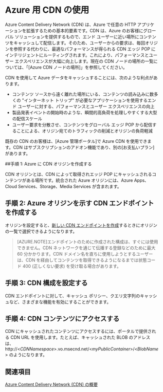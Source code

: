 <properties 
	pageTitle="CDN を使用する方法 | Microsoft Azure" 
	description="Azure Content Delivery Network (CDN) を使用して、BLOB と静的コンテンツをキャッシュすることにより、高帯域幅コンテンツを配信する方法について説明します。" 
	services="cdn" 
	documentationCenter=".net" 
	authors="zhangmanling" 
	manager="dwrede" 
	editor=""/>

<tags 
	ms.service="cdn" 
	ms.workload="tbd" 
	ms.tgt_pltfrm="na" 
	ms.devlang="na" 
	ms.topic="get-started-article" 
	ms.date="05/19/2015" 
	ms.author="mazha"/>


# Azure 用 CDN の使用

Azure Content Delivery Network (CDN) は、Azure で任意の HTTP アプリケーションを拡張するための基本的要素です。CDN は、Azure のお客様にグローバル ソリューションを提供するもので、エンド ユーザーに近い場所にコンテンツをキャッシュして配信します。そのため、ユーザーからの要求は、毎回オリジンを参照する代わりに、最適なパフォーマンスが得られる CDN エッジ POP にインテリジェントにルーティングされます。これにより、パフォーマンスとユーザー エクスペリエンスが大幅に向上します。現在の CDN ノードの場所の一覧については、「[Azure CDN ノードの場所]」を参照してください。

CDN を使用して Azure データをキャッシュすることには、次のような利点があります。

-   コンテンツ ソースから遠く離れた場所にいる、コンテンツの読み込みに数多くの "インターネット トリップ" が必要なアプリケーションを使用するエンド ユーザーに対する、パフォーマンスとユーザー エクスペリエンスの向上
-   製品発表イベントの開始時のような、瞬間的高負荷を処理しやすくする大型の配信スケール
-   ユーザー要求を分散させ、コンテンツをグローバル エッジ POP から配信することによる、オリジン宛てのトラフィックの削減とオリジンの負荷軽減

既存の CDN のお客様は、[Azure 管理ポータル]で Azure CDN を使用できます。CDN はサブスクリプションのアドオン機能であり、別の[お支払いプラン]があります。

##手順 1: Azure に CDN オリジンを作成する

CDN オリジンとは、CDN によって取得されエッジ POP にキャッシュされるコンテンツがある場所です。統合された Azure オリジンには、Azure Apps、Cloud Services、Storage、Media Services が含まれます。

## 手順 2: Azure オリジンを示す CDN エンドポイントを作成する

オリジンを設定すると、[新しい CDN エンドポイントを作成](cdn-create-new-endpoint.md)するときにオリジンの一覧で選択できるようになります。

> [AZURE.NOTE]エンドポイントのために作成された構成は、すぐには使用できません。CDN ネットワークを通じて伝播する登録などのために最大 60 分かかります。CDN ドメイン名を直ちに使用しようとするユーザーは、CDN を経由してコンテンツを取得できるようになるまでは状態コード 400 (正しくない要求) を受け取る場合があります。

## 手順 3: CDN 構成を設定する 

CDN エンドポイントに対して、キャッシュ ポリシー、クエリ文字列のキャッシュなど、さまざまな機能を有効にすることができます。

## 手順 4: CDN コンテンツにアクセスする

CDN にキャッシュされたコンテンツにアクセスするには、ポータルで提供される CDN URL を使用します。たとえば、キャッシュされた BLOB のアドレスは、http://<*CDNNamespace*>.vo.msecnd.net/<*myPublicContainer*>/<*BlobName*> のようになります。



## 関連項目

[Azure Content Delivery Network (CDN) の概要](cdn-overview.md)
 

<!---HONumber=August15_HO7-->